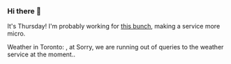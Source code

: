 ### Hi there :wave:

It's Thursday! I'm probably working for [this bunch](https://github.com/kohofinancial), making a service more micro.

Weather in Toronto: , at Sorry, we are running out of queries to the weather service at the moment..
